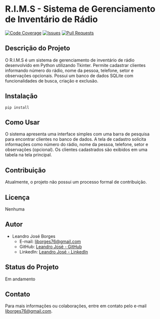 # R.I.M.S - Sistema de Gerenciamento de Inventário de Rádio

[![Code Coverage](https://codecov.io/gh/Landro001/RIMS/branch/main/graph/badge.svg)](https://codecov.io/gh/Landro001/RIMS)
[![Issues](https://img.shields.io/github/issues/Landro001/RIMS)](https://github.com/Landro001/RIMS/issues)
[![Pull Requests](https://img.shields.io/github/issues-pr/Landro001/RIMS)](https://github.com/Landro001/RIMS/pulls)

## Descrição do Projeto
O R.I.M.S é um sistema de gerenciamento de inventário de rádio desenvolvido em Python utilizando Tkinter. Permite cadastrar clientes informando número do rádio, nome da pessoa, telefone, setor e observações opcionais. Possui um banco de dados SQLite com funcionalidades de busca, criação e exclusão.

## Instalação

```pip install```


## Como Usar
O sistema apresenta uma interface simples com uma barra de pesquisa para encontrar clientes no banco de dados. A tela de cadastro solicita informações como número do rádio, nome da pessoa, telefone, setor e observações (opcional). Os clientes cadastrados são exibidos em uma tabela na tela principal.

## Contribuição
Atualmente, o projeto não possui um processo formal de contribuição.

## Licença
Nenhuma

## Autor
- Leandro José Borges
  - E-mail: ljborges76@gmail.com
  - GitHub: [Leandro José - GitHub](https://github.com/Landro001)
  - LinkedIn: [Leandro José - LinkedIn](https://www.linkedin.com/in/leandrojose-developer/)

## Status do Projeto
Em andamento

## Contato
Para mais informações ou colaborações, entre em contato pelo e-mail ljborges76@gmail.com.



